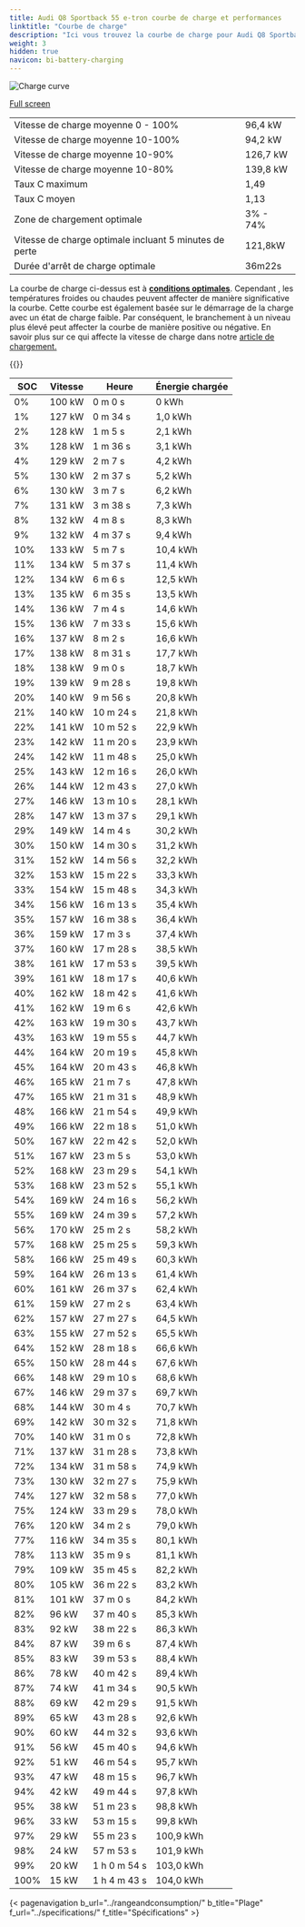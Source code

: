 ```yaml
---
title: Audi Q8 Sportback 55 e-tron courbe de charge et performances
linktitle: "Courbe de charge"
description: "Ici vous trouvez la courbe de charge pour Audi Q8 Sportback 55 e-tron."
weight: 3
hidden: true
navicon: bi-battery-charging
---
```

<!-- markdownlint-disable MD033 -->
<img src="/images/models/audi/q8_e-tron/q8_sportback_55_e-tron/chargingcurve.svg" alt="Charge curve" class="img-fluid">

[Full screen](/images/models/audi/q8_e-tron/q8_sportback_55_e-tron/chargingcurve.svg)


<table class="table table-striped border">
<tbody>
<tr>
<td>Vitesse de charge moyenne 0 - 100%</td><td>96,4 kW</td>
</tr>
<tr>
<td>Vitesse de charge moyenne 10-100%</td><td>94,2 kW</td>
</tr>
<tr>
<td>Vitesse de charge moyenne 10-90%</td><td>126,7 kW</td>
</tr>
<tr>
<td>Vitesse de charge moyenne 10-80%</td><td>139,8 kW</td>
</tr>
<tr>
<td>Taux C maximum</td><td>1,49</td>
</tr>
<tr>
<td>Taux C moyen</td><td>1,13</td>
</tr>
<tr>
<td>Zone de chargement optimale</td><td>3% - 74%</td>
</tr>
<tr>
<td>Vitesse de charge optimale incluant 5 minutes de perte</td><td>121,8kW</td>
</tr>
<tr>
<td>Durée d'arrêt de charge optimale</td><td>36m22s</td>
</tr>
</tbody>
</table>


La courbe de charge ci-dessus est à **[conditions optimales](../../../../../technology/battery/charging/#temperature)**. Cependant , les températures froides ou chaudes peuvent affecter de manière significative la courbe. Cette courbe est également basée sur le démarrage de la charge avec un état de charge faible. Par conséquent, le branchement à un niveau plus élevé peut affecter la courbe de manière positive ou négative. En savoir plus sur ce qui affecte la vitesse de charge dans notre [article de chargement.](../../../../../technology/battery/charging/)


{{<evkxdisplayaddarticle />}}
<table class="table table-striped border">
<thead>
<tr><th>SOC</th><th>Vitesse</th><th>Heure</th><th>Énergie chargée</th></tr>
</thead>
<tbody>
<tr>
<td>0%</td><td>100 kW</td><td> 0 m 0 s </td><td>0 kWh </td>
</tr>
<tr>
<td>1%</td><td>127 kW</td><td> 0 m 34 s </td><td>1,0 kWh </td>
</tr>
<tr>
<td>2%</td><td>128 kW</td><td> 1 m 5 s </td><td>2,1 kWh </td>
</tr>
<tr>
<td>3%</td><td>128 kW</td><td> 1 m 36 s </td><td>3,1 kWh </td>
</tr>
<tr>
<td>4%</td><td>129 kW</td><td> 2 m 7 s </td><td>4,2 kWh </td>
</tr>
<tr>
<td>5%</td><td>130 kW</td><td> 2 m 37 s </td><td>5,2 kWh </td>
</tr>
<tr>
<td>6%</td><td>130 kW</td><td> 3 m 7 s </td><td>6,2 kWh </td>
</tr>
<tr>
<td>7%</td><td>131 kW</td><td> 3 m 38 s </td><td>7,3 kWh </td>
</tr>
<tr>
<td>8%</td><td>132 kW</td><td> 4 m 8 s </td><td>8,3 kWh </td>
</tr>
<tr>
<td>9%</td><td>132 kW</td><td> 4 m 37 s </td><td>9,4 kWh </td>
</tr>
<tr>
<td>10%</td><td>133 kW</td><td> 5 m 7 s </td><td>10,4 kWh </td>
</tr>
<tr>
<td>11%</td><td>134 kW</td><td> 5 m 37 s </td><td>11,4 kWh </td>
</tr>
<tr>
<td>12%</td><td>134 kW</td><td> 6 m 6 s </td><td>12,5 kWh </td>
</tr>
<tr>
<td>13%</td><td>135 kW</td><td> 6 m 35 s </td><td>13,5 kWh </td>
</tr>
<tr>
<td>14%</td><td>136 kW</td><td> 7 m 4 s </td><td>14,6 kWh </td>
</tr>
<tr>
<td>15%</td><td>136 kW</td><td> 7 m 33 s </td><td>15,6 kWh </td>
</tr>
<tr>
<td>16%</td><td>137 kW</td><td> 8 m 2 s </td><td>16,6 kWh </td>
</tr>
<tr>
<td>17%</td><td>138 kW</td><td> 8 m 31 s </td><td>17,7 kWh </td>
</tr>
<tr>
<td>18%</td><td>138 kW</td><td> 9 m 0 s </td><td>18,7 kWh </td>
</tr>
<tr>
<td>19%</td><td>139 kW</td><td> 9 m 28 s </td><td>19,8 kWh </td>
</tr>
<tr>
<td>20%</td><td>140 kW</td><td> 9 m 56 s </td><td>20,8 kWh </td>
</tr>
<tr>
<td>21%</td><td>140 kW</td><td> 10 m 24 s </td><td>21,8 kWh </td>
</tr>
<tr>
<td>22%</td><td>141 kW</td><td> 10 m 52 s </td><td>22,9 kWh </td>
</tr>
<tr>
<td>23%</td><td>142 kW</td><td> 11 m 20 s </td><td>23,9 kWh </td>
</tr>
<tr>
<td>24%</td><td>142 kW</td><td> 11 m 48 s </td><td>25,0 kWh </td>
</tr>
<tr>
<td>25%</td><td>143 kW</td><td> 12 m 16 s </td><td>26,0 kWh </td>
</tr>
<tr>
<td>26%</td><td>144 kW</td><td> 12 m 43 s </td><td>27,0 kWh </td>
</tr>
<tr>
<td>27%</td><td>146 kW</td><td> 13 m 10 s </td><td>28,1 kWh </td>
</tr>
<tr>
<td>28%</td><td>147 kW</td><td> 13 m 37 s </td><td>29,1 kWh </td>
</tr>
<tr>
<td>29%</td><td>149 kW</td><td> 14 m 4 s </td><td>30,2 kWh </td>
</tr>
<tr>
<td>30%</td><td>150 kW</td><td> 14 m 30 s </td><td>31,2 kWh </td>
</tr>
<tr>
<td>31%</td><td>152 kW</td><td> 14 m 56 s </td><td>32,2 kWh </td>
</tr>
<tr>
<td>32%</td><td>153 kW</td><td> 15 m 22 s </td><td>33,3 kWh </td>
</tr>
<tr>
<td>33%</td><td>154 kW</td><td> 15 m 48 s </td><td>34,3 kWh </td>
</tr>
<tr>
<td>34%</td><td>156 kW</td><td> 16 m 13 s </td><td>35,4 kWh </td>
</tr>
<tr>
<td>35%</td><td>157 kW</td><td> 16 m 38 s </td><td>36,4 kWh </td>
</tr>
<tr>
<td>36%</td><td>159 kW</td><td> 17 m 3 s </td><td>37,4 kWh </td>
</tr>
<tr>
<td>37%</td><td>160 kW</td><td> 17 m 28 s </td><td>38,5 kWh </td>
</tr>
<tr>
<td>38%</td><td>161 kW</td><td> 17 m 53 s </td><td>39,5 kWh </td>
</tr>
<tr>
<td>39%</td><td>161 kW</td><td> 18 m 17 s </td><td>40,6 kWh </td>
</tr>
<tr>
<td>40%</td><td>162 kW</td><td> 18 m 42 s </td><td>41,6 kWh </td>
</tr>
<tr>
<td>41%</td><td>162 kW</td><td> 19 m 6 s </td><td>42,6 kWh </td>
</tr>
<tr>
<td>42%</td><td>163 kW</td><td> 19 m 30 s </td><td>43,7 kWh </td>
</tr>
<tr>
<td>43%</td><td>163 kW</td><td> 19 m 55 s </td><td>44,7 kWh </td>
</tr>
<tr>
<td>44%</td><td>164 kW</td><td> 20 m 19 s </td><td>45,8 kWh </td>
</tr>
<tr>
<td>45%</td><td>164 kW</td><td> 20 m 43 s </td><td>46,8 kWh </td>
</tr>
<tr>
<td>46%</td><td>165 kW</td><td> 21 m 7 s </td><td>47,8 kWh </td>
</tr>
<tr>
<td>47%</td><td>165 kW</td><td> 21 m 31 s </td><td>48,9 kWh </td>
</tr>
<tr>
<td>48%</td><td>166 kW</td><td> 21 m 54 s </td><td>49,9 kWh </td>
</tr>
<tr>
<td>49%</td><td>166 kW</td><td> 22 m 18 s </td><td>51,0 kWh </td>
</tr>
<tr>
<td>50%</td><td>167 kW</td><td> 22 m 42 s </td><td>52,0 kWh </td>
</tr>
<tr>
<td>51%</td><td>167 kW</td><td> 23 m 5 s </td><td>53,0 kWh </td>
</tr>
<tr>
<td>52%</td><td>168 kW</td><td> 23 m 29 s </td><td>54,1 kWh </td>
</tr>
<tr>
<td>53%</td><td>168 kW</td><td> 23 m 52 s </td><td>55,1 kWh </td>
</tr>
<tr>
<td>54%</td><td>169 kW</td><td> 24 m 16 s </td><td>56,2 kWh </td>
</tr>
<tr>
<td>55%</td><td>169 kW</td><td> 24 m 39 s </td><td>57,2 kWh </td>
</tr>
<tr>
<td>56%</td><td>170 kW</td><td> 25 m 2 s </td><td>58,2 kWh </td>
</tr>
<tr>
<td>57%</td><td>168 kW</td><td> 25 m 25 s </td><td>59,3 kWh </td>
</tr>
<tr>
<td>58%</td><td>166 kW</td><td> 25 m 49 s </td><td>60,3 kWh </td>
</tr>
<tr>
<td>59%</td><td>164 kW</td><td> 26 m 13 s </td><td>61,4 kWh </td>
</tr>
<tr>
<td>60%</td><td>161 kW</td><td> 26 m 37 s </td><td>62,4 kWh </td>
</tr>
<tr>
<td>61%</td><td>159 kW</td><td> 27 m 2 s </td><td>63,4 kWh </td>
</tr>
<tr>
<td>62%</td><td>157 kW</td><td> 27 m 27 s </td><td>64,5 kWh </td>
</tr>
<tr>
<td>63%</td><td>155 kW</td><td> 27 m 52 s </td><td>65,5 kWh </td>
</tr>
<tr>
<td>64%</td><td>152 kW</td><td> 28 m 18 s </td><td>66,6 kWh </td>
</tr>
<tr>
<td>65%</td><td>150 kW</td><td> 28 m 44 s </td><td>67,6 kWh </td>
</tr>
<tr>
<td>66%</td><td>148 kW</td><td> 29 m 10 s </td><td>68,6 kWh </td>
</tr>
<tr>
<td>67%</td><td>146 kW</td><td> 29 m 37 s </td><td>69,7 kWh </td>
</tr>
<tr>
<td>68%</td><td>144 kW</td><td> 30 m 4 s </td><td>70,7 kWh </td>
</tr>
<tr>
<td>69%</td><td>142 kW</td><td> 30 m 32 s </td><td>71,8 kWh </td>
</tr>
<tr>
<td>70%</td><td>140 kW</td><td> 31 m 0 s </td><td>72,8 kWh </td>
</tr>
<tr>
<td>71%</td><td>137 kW</td><td> 31 m 28 s </td><td>73,8 kWh </td>
</tr>
<tr>
<td>72%</td><td>134 kW</td><td> 31 m 58 s </td><td>74,9 kWh </td>
</tr>
<tr>
<td>73%</td><td>130 kW</td><td> 32 m 27 s </td><td>75,9 kWh </td>
</tr>
<tr>
<td>74%</td><td>127 kW</td><td> 32 m 58 s </td><td>77,0 kWh </td>
</tr>
<tr>
<td>75%</td><td>124 kW</td><td> 33 m 29 s </td><td>78,0 kWh </td>
</tr>
<tr>
<td>76%</td><td>120 kW</td><td> 34 m 2 s </td><td>79,0 kWh </td>
</tr>
<tr>
<td>77%</td><td>116 kW</td><td> 34 m 35 s </td><td>80,1 kWh </td>
</tr>
<tr>
<td>78%</td><td>113 kW</td><td> 35 m 9 s </td><td>81,1 kWh </td>
</tr>
<tr>
<td>79%</td><td>109 kW</td><td> 35 m 45 s </td><td>82,2 kWh </td>
</tr>
<tr>
<td>80%</td><td>105 kW</td><td> 36 m 22 s </td><td>83,2 kWh </td>
</tr>
<tr>
<td>81%</td><td>101 kW</td><td> 37 m 0 s </td><td>84,2 kWh </td>
</tr>
<tr>
<td>82%</td><td>96 kW</td><td> 37 m 40 s </td><td>85,3 kWh </td>
</tr>
<tr>
<td>83%</td><td>92 kW</td><td> 38 m 22 s </td><td>86,3 kWh </td>
</tr>
<tr>
<td>84%</td><td>87 kW</td><td> 39 m 6 s </td><td>87,4 kWh </td>
</tr>
<tr>
<td>85%</td><td>83 kW</td><td> 39 m 53 s </td><td>88,4 kWh </td>
</tr>
<tr>
<td>86%</td><td>78 kW</td><td> 40 m 42 s </td><td>89,4 kWh </td>
</tr>
<tr>
<td>87%</td><td>74 kW</td><td> 41 m 34 s </td><td>90,5 kWh </td>
</tr>
<tr>
<td>88%</td><td>69 kW</td><td> 42 m 29 s </td><td>91,5 kWh </td>
</tr>
<tr>
<td>89%</td><td>65 kW</td><td> 43 m 28 s </td><td>92,6 kWh </td>
</tr>
<tr>
<td>90%</td><td>60 kW</td><td> 44 m 32 s </td><td>93,6 kWh </td>
</tr>
<tr>
<td>91%</td><td>56 kW</td><td> 45 m 40 s </td><td>94,6 kWh </td>
</tr>
<tr>
<td>92%</td><td>51 kW</td><td> 46 m 54 s </td><td>95,7 kWh </td>
</tr>
<tr>
<td>93%</td><td>47 kW</td><td> 48 m 15 s </td><td>96,7 kWh </td>
</tr>
<tr>
<td>94%</td><td>42 kW</td><td> 49 m 44 s </td><td>97,8 kWh </td>
</tr>
<tr>
<td>95%</td><td>38 kW</td><td> 51 m 23 s </td><td>98,8 kWh </td>
</tr>
<tr>
<td>96%</td><td>33 kW</td><td> 53 m 15 s </td><td>99,8 kWh </td>
</tr>
<tr>
<td>97%</td><td>29 kW</td><td> 55 m 23 s </td><td>100,9 kWh </td>
</tr>
<tr>
<td>98%</td><td>24 kW</td><td> 57 m 53 s </td><td>101,9 kWh </td>
</tr>
<tr>
<td>99%</td><td>20 kW</td><td>1 h 0 m 54 s </td><td>103,0 kWh </td>
</tr>
<tr>
<td>100%</td><td>15 kW</td><td>1 h 4 m 43 s </td><td>104,0 kWh </td>
</tr>
</tbody>
</table>


{< pagenavigation b_url="../rangeandconsumption/" b_title="Plage" f_url="../specifications/" f_title="Spécifications" >}
